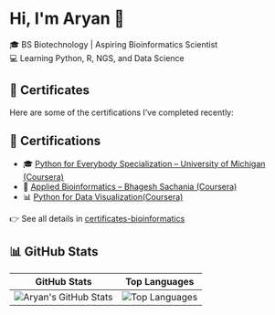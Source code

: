 # Hi, I'm Aryan 👋

🎓 BS Biotechnology | Aspiring Bioinformatics Scientist  
💻 Learning Python, R, NGS, and Data Science

## 📜 Certificates

Here are some of the certifications I’ve completed recently:
## 📜 Certifications

- 🎓 [Python for Everybody Specialization – University of Michigan (Coursera)](https://coursera.org/share/4bd669db36fbd9e5c0adba859703d4c4)  
- 🧬 [Applied Bioinformatics – Bhagesh Sachania (Coursera)](https://coursera.org/share/9e0949b39df5b1268ec541e534e67565)    
- 📊 [Python for Data Visualization(Coursera)](https://coursera.org/share/7da1dce4e8d477142c49386817b3666c)  



👉 See all details in [certificates-bioinformatics](https://github.com/biostackaryan/certificates-bioinformatics)

## 📊 GitHub Stats

| GitHub Stats | Top Languages |
|--------------|----------------|
| ![Aryan's GitHub Stats](https://github-readme-stats.vercel.app/api?username=biostackaryan&show_icons=true&theme=dark) | ![Top Languages](https://github-readme-stats.vercel.app/api/top-langs/?username=biostackaryan&layout=compact&theme=dark&hide=C,Makefile) |

